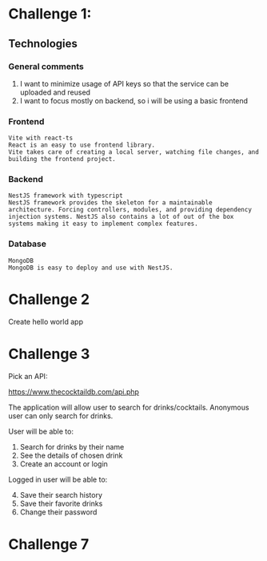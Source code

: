 # Challenge 1:

## Technologies

### General comments

1. I want to minimize usage of API keys so that the service can be uploaded and reused
2. I want to focus mostly on backend, so i will be using a basic frontend

### Frontend

    Vite with react-ts
    React is an easy to use frontend library.
    Vite takes care of creating a local server, watching file changes, and building the frontend project.

### Backend

    NestJS framework with typescript
    NestJS framework provides the skeleton for a maintainable architecture. Forcing controllers, modules, and providing dependency injection systems. NestJS also contains a lot of out of the box systems making it easy to implement complex features.

### Database

    MongoDB
    MongoDB is easy to deploy and use with NestJS.

# Challenge 2

Create hello world app

# Challenge 3

Pick an API:

https://www.thecocktaildb.com/api.php

The application will allow user to search for drinks/cocktails. Anonymous user can only search for drinks.

User will be able to:

1. Search for drinks by their name
2. See the details of chosen drink
3. Create an account or login

Logged in user will be able to:

4. Save their search history
5. Save their favorite drinks
6. Change their password

# Challenge 7
